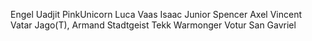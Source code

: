 Engel           Uadjit
PinkUnicorn     Luca
Vaas            Isaac
Junior          Spencer
Axel            Vincent
Vatar           Jago(T),    Armand
Stadtgeist      Tekk
Warmonger       Votur
San             Gavriel 